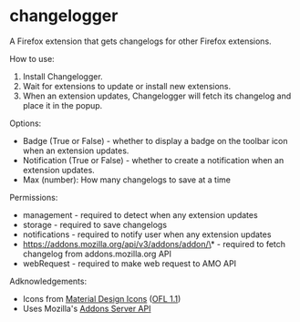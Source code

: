 # changelogger
A Firefox extension that gets changelogs for other Firefox extensions.

How to use:
 1. Install Changelogger.
 2. Wait for extensions to update or install new extensions.
 3. When an extension updates, Changelogger will fetch its changelog and place it in the popup.

Options:
 * Badge (True or False) - whether to display a badge on the toolbar icon when an extension updates.
 * Notification (True or False) - whether to create a notification when an extension updates.
 * Max (number): How many changelogs to save at a time

Permissions:
 * management - required to detect when any extension updates
 * storage - required to save changelogs
 * notifications - required to notify user when any extension updates
 * https://addons.mozilla.org/api/v3/addons/addon/\* - required to fetch changelog from addons.mozilla.org API
 * webRequest - required to make web request to AMO API

Adknowledgements:
 * Icons from [Material Design Icons](https://materialdesignicons.com/) ([OFL 1.1](http://scripts.sil.org/OFL))
 * Uses Mozilla's [Addons Server API](https://addons-server.readthedocs.io/en/2018.05.17/topics/api/addons.html)

